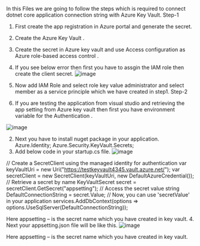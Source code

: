 In this Files we are going to follow the steps which is required to connect dotnet core application connection string with Azure Key Vault.
Step-1 
1.	First create the app registration in Azure portal and generate the secret.
2.	Create the Azure Key Vault .
3.	Create the secret in Azure key vault and use Access configuration as Azure role-based access control .
4.	If you see below error then first you have to assgin the IAM role then create the client secret.
   ![image](https://github.com/shubhamagrawal17/Tutorial/assets/24695227/6f87fd76-dbc8-4b05-b049-13beb9cf6128)

6.	Now add IAM Role and select role key value administrator and select member as a service principle which we have created in step1.
Step-2
1.	If you are testing the application from visual studio and retrieving the app setting from Azure key vault then first you have environment variable for the Authentication .
 
![image](https://github.com/shubhamagrawal17/Tutorial/assets/24695227/779b1588-05bb-4b78-97d7-792b4ef2bac1)

2.	Next you have to install nuget package in your application.
Azure.Identity;
Azure.Security.KeyVault.Secrets;
3.	Add below code in your startup.cs file.
![image](https://github.com/shubhamagrawal17/Tutorial/assets/24695227/df0de739-2eec-4d42-a76e-a6dfa28692f3)

 

// Create a SecretClient using the managed identity for authentication
            var keyVaultUri = new Uri("https://testkeyvault4345.vault.azure.net/");
            var secretClient = new SecretClient(keyVaultUri, new DefaultAzureCredential());
  // Retrieve a secret by name
   KeyVaultSecret secret = secretClient.GetSecret("appsetting");
  // Access the secret value
   string DefaultConnectionString = secret.Value;
  // Now, you can use 'secretValue' in your application
services.AddDbContext<AppDbContext>(options => options.UseSqlServer(DefaultConnectionString));

Here appsetting – is the secret name which you have created in key vault.
4.	Next your appsetting.json file will be like this.
 ![image](https://github.com/shubhamagrawal17/Tutorial/assets/24695227/eaa67a3e-67f2-4acd-80b2-f414d0b1e4ff)

Here appsetting – is the secret name which you have created in key vault.


